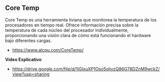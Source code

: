 
## Core Temp

Core Temp es una herramienta liviana que monitorea la temperatura de los procesadores en tiempo real. Ofrece información precisa sobre la temperatura de cada núcleo del procesador individualmente, proporcionando una visión clara de cómo está funcionando el hardware bajo diferentes cargas.

- https://www.alcpu.com/CoreTemp/

**Vídeo Explicativo**
- https://drive.google.com/file/d/1jGIxuXP1Oso5oljyzQ86G78DZnM9wckZ/view?usp=sharing
